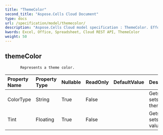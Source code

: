 ```yaml
---
title: "ThemeColor"
second_title: "Aspose.Cells Cloud Document"
type: docs
url: /specification/model/themecolor/
description: "Aspose.Cells Cloud model specification : ThemeColor. Effortlessly handle Excel and other spreadsheet documents with features like opening, generating, editing, splitting, merging, comparing, and converting."
kwords: Excel, Office, Spreadsheet, Cloud REST API, ThemeColor
weight: 50
---
```


## **themeColor**

           Represents a theme color.            

| Property Name | Property Type | Nullable |  ReadOnly | DefaultValue | Description | 
| :- | :- | :- |:- |  :- | :- |
| ColorType | String | True |  False |  | Gets and sets the theme type.  |  
| Tint | Floating | True |  False |  | Gets and sets the tint value.  |  

